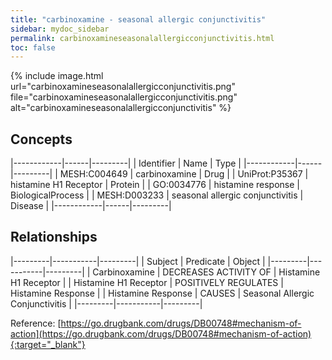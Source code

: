 ```yaml
---
title: "carbinoxamine - seasonal allergic conjunctivitis"
sidebar: mydoc_sidebar
permalink: carbinoxamineseasonalallergicconjunctivitis.html
toc: false 
---
```


{% include image.html url="carbinoxamineseasonalallergicconjunctivitis.png" file="carbinoxamineseasonalallergicconjunctivitis.png" alt="carbinoxamineseasonalallergicconjunctivitis" %}

## Concepts

|------------|------|---------|
| Identifier | Name | Type    |
|------------|------|---------|
| MESH:C004649 | carbinoxamine | Drug |
| UniProt:P35367 | histamine H1 Receptor | Protein |
| GO:0034776 | histamine response | BiologicalProcess |
| MESH:D003233 | seasonal allergic conjunctivitis | Disease |
|------------|------|---------|

## Relationships

|---------|-----------|---------|
| Subject | Predicate | Object  |
|---------|-----------|---------|
| Carbinoxamine | DECREASES ACTIVITY OF | Histamine H1 Receptor |
| Histamine H1 Receptor | POSITIVELY REGULATES | Histamine Response |
| Histamine Response | CAUSES | Seasonal Allergic Conjunctivitis |
|---------|-----------|---------|

Reference: [https://go.drugbank.com/drugs/DB00748#mechanism-of-action](https://go.drugbank.com/drugs/DB00748#mechanism-of-action){:target="_blank"}